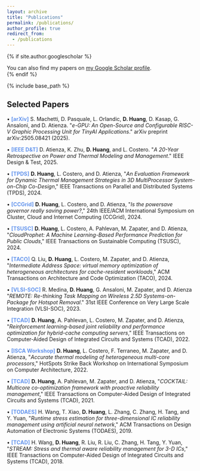```yaml
---
layout: archive
title: "Publications"
permalink: /publications/
author_profile: true
redirect_from:
  - /publications
---
```


{% if site.author.googlescholar %}
  <div class="wordwrap">You can also find my papers on <a href="{{site.author.googlescholar}}">my Google Scholar profile</a>.</div>
{% endif %}

{% include base_path %}

## Selected Papers

• <span style="color: cornflowerblue;">**[arXiv]**</span> S. Machetti, D. Pasquale, L. Orlandic, **D. Huang**, D. Kasap, G. Ansaloni, and D. Atienza. "*e-GPU: An Open-Source and Configurable RISC-V Graphic Processing Unit for TinyAI Applications*." arXiv preprint arXiv:2505.08421 (2025).

• <span style="color: cornflowerblue;">**[IEEE D&T]**</span> D. Atienza, K. Zhu, **D. Huang**, and L. Costero. "*A 20-Year Retrospective on Power and Thermal Modeling and Management*." IEEE Design & Test, 2025.

• <span style="color: cornflowerblue;">**[TPDS]**</span> **D. Huang**, L. Costero, and D. Atienza, "*An Evaluation Framework for Dynamic Thermal Management Strategies in 3D MultiProcessor System-on-Chip Co-Design*," IEEE Transactions on Parallel and Distributed Systems (TPDS), 2024.

• <span style="color: cornflowerblue;">**[CCGrid]**</span> **D. Huang**, L. Costero, and D. Atienza, "*Is the powersave governor really saving power?*," 24th IEEE/ACM International Symposium on Cluster, Cloud and Internet Computing (CCGrid), 2024.

• <span style="color: cornflowerblue;">**[TSUSC]**</span> **D. Huang**, L. Costero, A. Pahlevan, M. Zapater, and D. Atienza, "*CloudProphet: A Machine Learning-Based Performance Prediction for Public Clouds*," IEEE Transactions on Sustainable Computing (TSUSC), 2024.

• <span style="color: cornflowerblue;">**[TACO]**</span> Q. Liu, **D. Huang**, L. Costero, M. Zapater, and D. Atienza, "*Intermediate Address Space: virtual memory optimization of heterogeneous architectures for cache-resident workloads*," ACM Transactions on Architecture and Code Optimization (TACO), 2024.

• <span style="color: cornflowerblue;">**[VLSI-SOC]**</span> R. Medina, **D. Huang**, G. Ansaloni, M. Zapater, and D. Atienza "*REMOTE: Re-thinking Task Mapping on Wireless 2.5D Systems-on-Package for Hotspot Removal*." 31st IEEE Conference on Very Large Scale Integration (VLSI-SOC), 2023.

• <span style="color: cornflowerblue;">**[TCAD]**</span> **D. Huang**, A. Pahlevan, L. Costero, M. Zapater, and D. Atienza, "*Reinforcement learning-based joint reliability and performance optimization for hybrid-cache computing servers*," IEEE Transactions on Computer-Aided Design of Integrated Circuits and Systems (TCAD), 2022.

• <span style="color: cornflowerblue;">**[ISCA Workshop]**</span> **D. Huang**, L. Costero, F. Terraneo, M. Zapater, and D. Atienza, "*Accurate thermal modeling of heterogeneous multi-core processors*," HotSpots Strike Back Workshop on International Symposium on Computer Architecture, 2022.

• <span style="color: cornflowerblue;">**[TCAD]**</span> **D. Huang**, A. Pahlevan, M. Zapater, and D. Atienza, "*COCKTAIL: Multicore co-optimization framework with proactive reliability management*," IEEE Transactions on Computer-Aided Design of Integrated Circuits and Systems (TCAD), 2021.

• <span style="color: cornflowerblue;">**[TODAES]**</span> H. Wang, T. Xiao, **D. Huang**, L. Zhang, C. Zhang, H. Tang, and Y. Yuan, "*Runtime stress estimation for three-dimensional IC reliability management using artificial neural network*," ACM Transactions on Design Automation of Electronic Systems (TODAES), 2019.

• <span style="color: cornflowerblue;">**[TCAD]**</span> H. Wang, **D. Huang**, R. Liu, R. Liu, C. Zhang, H. Tang, Y. Yuan, "*STREAM: Stress and thermal aware reliability management for 3-D ICs*," IEEE Transactions on Computer-Aided Design of Integrated Circuits and Systems (TCAD), 2018.

